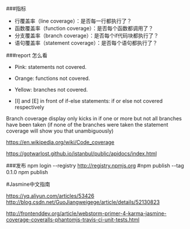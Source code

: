 ###指标

- 行覆盖率（line coverage）：是否每一行都执行了？
- 函数覆盖率（function coverage）：是否每个函数都调用了？
- 分支覆盖率（branch coverage）：是否每个if代码块都执行了？
- 语句覆盖率（statement coverage）：是否每个语句都执行了？

###report 怎么看

- Pink: statements not covered.

- Orange: functions not covered.

- Yellow: branches not covered.

- [I] and [E] in front of if-else statements: if or else not covered respectively

Branch coverage display only kicks in if one or more but not all branches have been taken
(if none of the branches were taken the statement coverage will show you that unambiguously)

https://en.wikipedia.org/wiki/Code_coverage

https://gotwarlost.github.io/istanbul/public/apidocs/index.html



###发布
npm login --registry http://registry.npmjs.org
#npm publish --tag 0.1.0
npm publish


#Jasmine中文指南

https://yq.aliyun.com/articles/53426
http://blog.csdn.net/GuoJiangweigege/article/details/52130823


http://frontenddev.org/article/webstorm-primer-4-karma-jasmine-coverage-coveralls-phantomjs-travis-ci-unit-tests.html